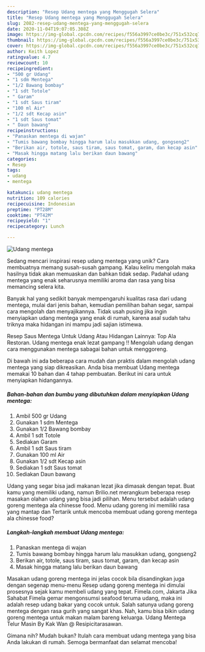 ```yaml
---
description: "Resep Udang mentega yang Menggugah Selera"
title: "Resep Udang mentega yang Menggugah Selera"
slug: 2082-resep-udang-mentega-yang-menggugah-selera
date: 2020-11-04T19:07:05.308Z
image: https://img-global.cpcdn.com/recipes/f556a3997ce0be3c/751x532cq70/udang-mentega-foto-resep-utama.jpg
thumbnail: https://img-global.cpcdn.com/recipes/f556a3997ce0be3c/751x532cq70/udang-mentega-foto-resep-utama.jpg
cover: https://img-global.cpcdn.com/recipes/f556a3997ce0be3c/751x532cq70/udang-mentega-foto-resep-utama.jpg
author: Keith Lopez
ratingvalue: 4.7
reviewcount: 10
recipeingredient:
- "500 gr Udang"
- "1 sdm Mentega"
- "1/2 Bawang bombay"
- "1 sdt Totole"
- " Garam"
- "1 sdt Saus tiram"
- "100 ml Air"
- "1/2 sdt Kecap asin"
- "1 sdt Saus tomat"
- " Daun bawang"
recipeinstructions:
- "Panaskan mentega di wajan"
- "Tumis bawang bombay hingga harum lalu masukkan udang, gongseng2"
- "Berikan air, totole, saus tiram, saus tomat, garam, dan kecap asin"
- "Masak hingga matang lalu berikan daun bawang"
categories:
- Resep
tags:
- udang
- mentega

katakunci: udang mentega 
nutrition: 109 calories
recipecuisine: Indonesian
preptime: "PT28M"
cooktime: "PT42M"
recipeyield: "1"
recipecategory: Lunch

---
```



![Udang mentega](https://img-global.cpcdn.com/recipes/f556a3997ce0be3c/751x532cq70/udang-mentega-foto-resep-utama.jpg)

Sedang mencari inspirasi resep udang mentega yang unik? Cara membuatnya memang susah-susah gampang. Kalau keliru mengolah maka hasilnya tidak akan memuaskan dan bahkan tidak sedap. Padahal udang mentega yang enak seharusnya memiliki aroma dan rasa yang bisa memancing selera kita.

Banyak hal yang sedikit banyak mempengaruhi kualitas rasa dari udang mentega, mulai dari jenis bahan, kemudian pemilihan bahan segar, sampai cara mengolah dan menyajikannya. Tidak usah pusing jika ingin menyiapkan udang mentega yang enak di rumah, karena asal sudah tahu triknya maka hidangan ini mampu jadi sajian istimewa.

Resep Saus Mentega Untuk Udang Atau Hidangan Lainnya: Top Ala Restoran. Udang mentega enak lezat gampang !! Mengolah udang dengan cara menggunakan mentega sabagai bahan untuk menggoreng.


Di bawah ini ada beberapa cara mudah dan praktis dalam mengolah udang mentega yang siap dikreasikan. Anda bisa membuat Udang mentega memakai 10 bahan dan 4 tahap pembuatan. Berikut ini cara untuk menyiapkan hidangannya.

<!--inarticleads1-->

##### Bahan-bahan dan bumbu yang dibutuhkan dalam menyiapkan Udang mentega:

1. Ambil 500 gr Udang
1. Gunakan 1 sdm Mentega
1. Gunakan 1/2 Bawang bombay
1. Ambil 1 sdt Totole
1. Sediakan  Garam
1. Ambil 1 sdt Saus tiram
1. Gunakan 100 ml Air
1. Gunakan 1/2 sdt Kecap asin
1. Sediakan 1 sdt Saus tomat
1. Sediakan  Daun bawang


Udang yang segar bisa jadi makanan lezat jika dimasak dengan tepat. Buat kamu yang memiliki udang, namun Brilio.net merangkum beberapa resep masakan olahan udang yang bisa jadi pilihan. Menu tersebut adalah udang goreng mentega ala chinesse food. Menu udang goreng ini memiliki rasa yang mantap dan Tertarik untuk mencoba membuat udang goreng mentega ala chinesse food? 

<!--inarticleads2-->

##### Langkah-langkah membuat Udang mentega:

1. Panaskan mentega di wajan
1. Tumis bawang bombay hingga harum lalu masukkan udang, gongseng2
1. Berikan air, totole, saus tiram, saus tomat, garam, dan kecap asin
1. Masak hingga matang lalu berikan daun bawang


Masakan udang goreng mentega ini jelas cocok bila disandingkan juga dengan segenap menu-menu Resep udang goreng mentega ini dimulai prosesnya sejak kamu membeli udang yang tepat. Fimela.com, Jakarta Jika Sahabat Fimela gemar mengonsumsi seafood teruma udang, maka ini adalah resep udang bakar yang cocok untuk. Salah satunya udang goreng mentega dengan rasa gurih yang sangat khas. Nah, kamu bisa bikin udang goreng mentega untuk makan malam bareng keluarga. Udang Mentega Telur Masin By Kak Wan @ Resipicitarasawan. 

Gimana nih? Mudah bukan? Itulah cara membuat udang mentega yang bisa Anda lakukan di rumah. Semoga bermanfaat dan selamat mencoba!
